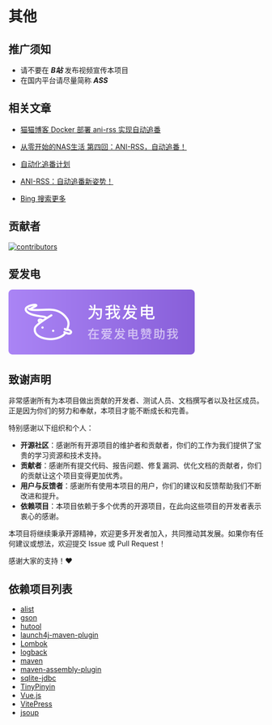 # 其他

## 推广须知

- 请不要在 ***B站*** 发布视频宣传本项目
- 在国内平台请尽量简称 ***ASS***

## 相关文章

- [猫猫博客 Docker 部署 ani-rss 实现自动追番](https://catcat.blog/docker-ani-rss.html)

- [从零开始的NAS生活 第四回：ANI-RSS，自动追番！](https://www.wtsss.fun/archives/qhaQ3M7v)

- [自动化追番计划](http://jinghuashang.cn/posts/8f622332.html)

- [ANI-RSS：自动追番新姿势！](https://www.himiku.com/archives/ani-rss.html)

- [Bing 搜索更多](https://www.bing.com/search?q="ani-rss"+"部署")

## 贡献者

<a href="https://github.com/wushuo894/ani-rss/graphs/contributors" target="_blank">
  <img src="https://contrib.rocks/image?repo=wushuo894/ani-rss" alt="contributors" />
</a>

## 爱发电

<a href="https://afdian.com/a/wushuo894" target="_blank">
    <img src="./image/support_aifadian.svg" alt="support_aifadian" />
</a>

## 致谢声明

非常感谢所有为本项目做出贡献的开发者、测试人员、文档撰写者以及社区成员。正是因为你们的努力和奉献，本项目才能不断成长和完善。

特别感谢以下组织和个人：

- **开源社区**：感谢所有开源项目的维护者和贡献者，你们的工作为我们提供了宝贵的学习资源和技术支持。
- **贡献者**：感谢所有提交代码、报告问题、修复漏洞、优化文档的贡献者，你们的贡献让这个项目变得更加优秀。
- **用户与反馈者**：感谢所有使用本项目的用户，你们的建议和反馈帮助我们不断改进和提升。
- **依赖项目**：本项目依赖于多个优秀的开源项目，在此向这些项目的开发者表示衷心的感谢。

本项目将继续秉承开源精神，欢迎更多开发者加入，共同推动其发展。如果你有任何建议或想法，欢迎提交 Issue 或 Pull Request！

感谢大家的支持！❤️

## 依赖项目列表

- [alist](https://github.com/AlistGo/alist)
- [gson](https://github.com/google/gson)
- [hutool](https://hutool.cn/)
- [launch4j-maven-plugin](https://github.com/orphan-oss/launch4j-maven-plugin)
- [Lombok](https://github.com/projectlombok/lombok)
- [logback](https://github.com/qos-ch/logback)
- [maven](https://github.com/apache/maven)
- [maven-assembly-plugin](https://github.com/apache/maven-assembly-plugin)
- [sqlite-jdbc](https://github.com/xerial/sqlite-jdbc)
- [TinyPinyin](https://github.com/promeG/TinyPinyin)
- [Vue.js](https://cn.vuejs.org/)
- [VitePress](https://vuepress.vuejs.org/)
- [jsoup](https://github.com/jhy/jsoup)
